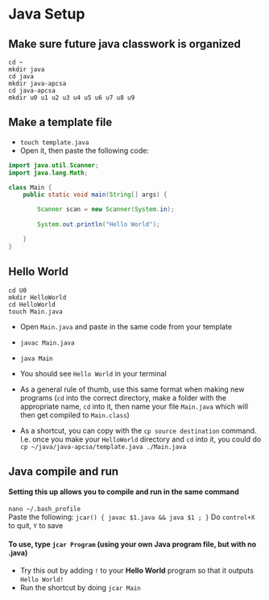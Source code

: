 # Java Setup

## Make sure future java classwork is organized
```
cd ~
mkdir java
cd java
mkdir java-apcsa
cd java-apcsa
mkdir u0 u1 u2 u3 u4 u5 u6 u7 u8 u9
```

## Make a template file
* `touch template.java`
* Open it, then paste the following code:
```java
import java.util.Scanner;
import java.lang.Math;

class Main {
    public static void main(String[] args) {

        Scanner scan = new Scanner(System.in);
        
        System.out.println("Hello World");

    }
}
```

## Hello World
```
cd U0
mkdir HelloWorld
cd HelloWorld
touch Main.java
```
* Open `Main.java` and paste in the same code from your template
* `javac Main.java`
* `java Main`
* You should see `Hello World` in your terminal

* As a general rule of thumb, use this same format when making new programs (`cd` into the correct directory, make a folder with the appropriate name, `cd` into it, then name your file `Main.java` which will then get compiled to `Main.class`)
* As a shortcut, you can copy with the `cp source destination` command. I.e. once you make your `HelloWorld` directory and `cd` into it, you could do `cp ~/java/java-apcsa/template.java ./Main.java`

## Java compile and run
#### Setting this up allows you to compile and run in the same command
`nano ~/.bash_profile`  
Paste the following:
`jcar() { javac $1.java && java $1 ; }`
Do `control+X` to quit, `Y` to save  
#### To use, type `jcar Program` (using your own Java program file, but with no .java)
* Try this out by adding `!` to your **Hello World** program so that it outputs `Hello World!`
* Run the shortcut by doing `jcar Main`
